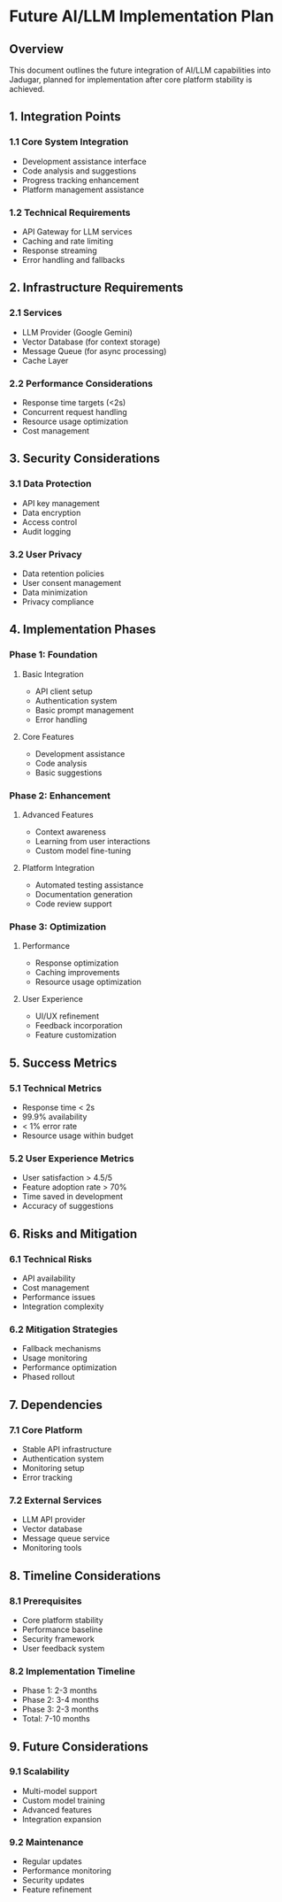 # Future AI/LLM Implementation Plan

## Overview
This document outlines the future integration of AI/LLM capabilities into Jadugar, planned for implementation after core platform stability is achieved.

## 1. Integration Points

### 1.1 Core System Integration
- Development assistance interface
- Code analysis and suggestions
- Progress tracking enhancement
- Platform management assistance

### 1.2 Technical Requirements
- API Gateway for LLM services
- Caching and rate limiting
- Response streaming
- Error handling and fallbacks

## 2. Infrastructure Requirements

### 2.1 Services
- LLM Provider (Google Gemini)
- Vector Database (for context storage)
- Message Queue (for async processing)
- Cache Layer

### 2.2 Performance Considerations
- Response time targets (<2s)
- Concurrent request handling
- Resource usage optimization
- Cost management

## 3. Security Considerations

### 3.1 Data Protection
- API key management
- Data encryption
- Access control
- Audit logging

### 3.2 User Privacy
- Data retention policies
- User consent management
- Data minimization
- Privacy compliance

## 4. Implementation Phases

### Phase 1: Foundation
1. Basic Integration
   - API client setup
   - Authentication system
   - Basic prompt management
   - Error handling

2. Core Features
   - Development assistance
   - Code analysis
   - Basic suggestions

### Phase 2: Enhancement
1. Advanced Features
   - Context awareness
   - Learning from user interactions
   - Custom model fine-tuning

2. Platform Integration
   - Automated testing assistance
   - Documentation generation
   - Code review support

### Phase 3: Optimization
1. Performance
   - Response optimization
   - Caching improvements
   - Resource usage optimization

2. User Experience
   - UI/UX refinement
   - Feedback incorporation
   - Feature customization

## 5. Success Metrics

### 5.1 Technical Metrics
- Response time < 2s
- 99.9% availability
- < 1% error rate
- Resource usage within budget

### 5.2 User Experience Metrics
- User satisfaction > 4.5/5
- Feature adoption rate > 70%
- Time saved in development
- Accuracy of suggestions

## 6. Risks and Mitigation

### 6.1 Technical Risks
- API availability
- Cost management
- Performance issues
- Integration complexity

### 6.2 Mitigation Strategies
- Fallback mechanisms
- Usage monitoring
- Performance optimization
- Phased rollout

## 7. Dependencies

### 7.1 Core Platform
- Stable API infrastructure
- Authentication system
- Monitoring setup
- Error tracking

### 7.2 External Services
- LLM API provider
- Vector database
- Message queue service
- Monitoring tools

## 8. Timeline Considerations

### 8.1 Prerequisites
- Core platform stability
- Performance baseline
- Security framework
- User feedback system

### 8.2 Implementation Timeline
- Phase 1: 2-3 months
- Phase 2: 3-4 months
- Phase 3: 2-3 months
- Total: 7-10 months

## 9. Future Considerations

### 9.1 Scalability
- Multi-model support
- Custom model training
- Advanced features
- Integration expansion

### 9.2 Maintenance
- Regular updates
- Performance monitoring
- Security updates
- Feature refinement
